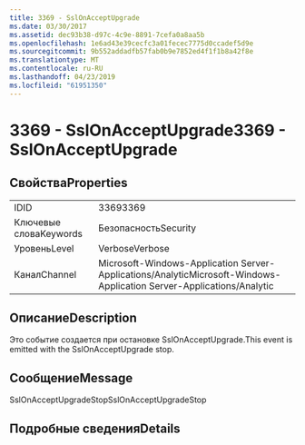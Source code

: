 ```yaml
---
title: 3369 - SslOnAcceptUpgrade
ms.date: 03/30/2017
ms.assetid: dec93b38-d97c-4c9e-8891-7cefa0a8aa5b
ms.openlocfilehash: 1e6ad43e39cecfc3a01fecec7775d0ccadef5d9e
ms.sourcegitcommit: 9b552addadfb57fab0b9e7852ed4f1f1b8a42f8e
ms.translationtype: MT
ms.contentlocale: ru-RU
ms.lasthandoff: 04/23/2019
ms.locfileid: "61951350"
---
```

# <a name="3369---sslonacceptupgrade"></a><span data-ttu-id="666f6-102">3369 - SslOnAcceptUpgrade</span><span class="sxs-lookup"><span data-stu-id="666f6-102">3369 - SslOnAcceptUpgrade</span></span>
## <a name="properties"></a><span data-ttu-id="666f6-103">Свойства</span><span class="sxs-lookup"><span data-stu-id="666f6-103">Properties</span></span>  
  
|||  
|-|-|  
|<span data-ttu-id="666f6-104">ID</span><span class="sxs-lookup"><span data-stu-id="666f6-104">ID</span></span>|<span data-ttu-id="666f6-105">3369</span><span class="sxs-lookup"><span data-stu-id="666f6-105">3369</span></span>|  
|<span data-ttu-id="666f6-106">Ключевые слова</span><span class="sxs-lookup"><span data-stu-id="666f6-106">Keywords</span></span>|<span data-ttu-id="666f6-107">Безопасность</span><span class="sxs-lookup"><span data-stu-id="666f6-107">Security</span></span>|  
|<span data-ttu-id="666f6-108">Уровень</span><span class="sxs-lookup"><span data-stu-id="666f6-108">Level</span></span>|<span data-ttu-id="666f6-109">Verbose</span><span class="sxs-lookup"><span data-stu-id="666f6-109">Verbose</span></span>|  
|<span data-ttu-id="666f6-110">Канал</span><span class="sxs-lookup"><span data-stu-id="666f6-110">Channel</span></span>|<span data-ttu-id="666f6-111">Microsoft-Windows-Application Server-Applications/Analytic</span><span class="sxs-lookup"><span data-stu-id="666f6-111">Microsoft-Windows-Application Server-Applications/Analytic</span></span>|  
  
## <a name="description"></a><span data-ttu-id="666f6-112">Описание</span><span class="sxs-lookup"><span data-stu-id="666f6-112">Description</span></span>  
 <span data-ttu-id="666f6-113">Это событие создается при остановке SslOnAcceptUpgrade.</span><span class="sxs-lookup"><span data-stu-id="666f6-113">This event is emitted with the SslOnAcceptUpgrade stop.</span></span>  
  
## <a name="message"></a><span data-ttu-id="666f6-114">Сообщение</span><span class="sxs-lookup"><span data-stu-id="666f6-114">Message</span></span>  
 <span data-ttu-id="666f6-115">SslOnAcceptUpgradeStop</span><span class="sxs-lookup"><span data-stu-id="666f6-115">SslOnAcceptUpgradeStop</span></span>  
  
## <a name="details"></a><span data-ttu-id="666f6-116">Подробные сведения</span><span class="sxs-lookup"><span data-stu-id="666f6-116">Details</span></span>
